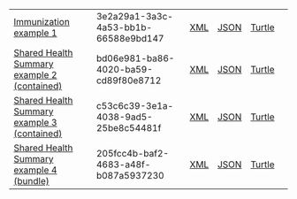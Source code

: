 <table class="list" width="100%">
            <tr>
                <td><a href="Immunization-3e2a29a1-3a3c-4a53-bb1b-66588e9bd147.html">Immunization example 1</a></td>
                <td>3e2a29a1-3a3c-4a53-bb1b-66588e9bd147</td>
                <td><a href="Immunization-3e2a29a1-3a3c-4a53-bb1b-66588e9bd147.xml.html">XML</a></td>
                <td><a href="Immunization-3e2a29a1-3a3c-4a53-bb1b-66588e9bd147.json.html">JSON</a></td>
                <td><a href="Immunization-3e2a29a1-3a3c-4a53-bb1b-66588e9bd147.ttl.html">Turtle</a></td>
                <td></td>
            </tr>
            <tr>
                <td><a href="Composition-bd06e981-ba86-4020-ba59-cd89f80e8712.html">Shared Health Summary example 2 (contained)</a></td>
                <td>bd06e981-ba86-4020-ba59-cd89f80e8712</td>
                <td><a href="Composition-bd06e981-ba86-4020-ba59-cd89f80e8712.xml.html">XML</a></td>
                <td><a href="Composition-bd06e981-ba86-4020-ba59-cd89f80e8712.json.html">JSON</a></td>
                <td><a href="Composition-bd06e981-ba86-4020-ba59-cd89f80e8712.ttl.html">Turtle</a></td>
                <td></td>
            </tr>
            <tr>
                <td><a href="Composition-c53c6c39-3e1a-4038-9ad5-25be8c54481f.html">Shared Health Summary example 3 (contained)</a></td>
                <td>c53c6c39-3e1a-4038-9ad5-25be8c54481f</td>
                <td><a href="Composition-c53c6c39-3e1a-4038-9ad5-25be8c54481f.xml.html">XML</a></td>
                <td><a href="Composition-c53c6c39-3e1a-4038-9ad5-25be8c54481f.json.html">JSON</a></td>
                <td><a href="Composition-c53c6c39-3e1a-4038-9ad5-25be8c54481f.ttl.html">Turtle</a></td>
                <td></td>
            </tr>
            <tr>
                <td><a href="Bundle-205fcc4b-baf2-4683-a48f-b087a5937230.html">Shared Health Summary example 4 (bundle)</a></td>
                <td>205fcc4b-baf2-4683-a48f-b087a5937230</td>
                <td><a href="Bundle-205fcc4b-baf2-4683-a48f-b087a5937230.xml.html">XML</a></td>
                <td><a href="Bundle-205fcc4b-baf2-4683-a48f-b087a5937230.json.html">JSON</a></td>
                <td><a href="Bundle-205fcc4b-baf2-4683-a48f-b087a5937230.ttl.html">Turtle</a></td>
                <td></td>
            </tr>
 </table>